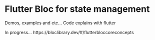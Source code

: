 <h1>Flutter Bloc for state management</h1>
<p>Demos, examples and etc... Code explains with flutter </p>
<p>In progress... https://bloclibrary.dev/#/flutterbloccoreconcepts</p>

